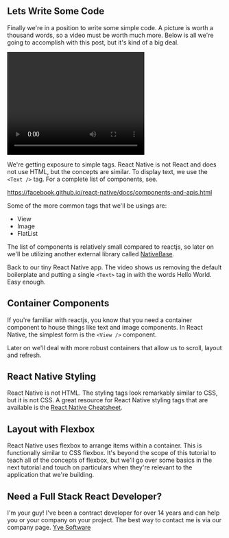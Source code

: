 ## Lets Write Some Code

Finally we're in a position to write some simple code. A picture is worth a thousand words, so a video must be worth much more. Below is all we're going to accomplish with this post, but it's kind of a big deal.

<video width="320" height="240" controls>
  <source src="videos/react-native-hello-world.mp4" type="video/mp4">
Your browser does not support the video tag.
</video>

We're getting exposure to simple tags. React Native is not React and does not use HTML, but the concepts are similar. To display text, we use the `<Text />` tag. For a complete list of components, see.

https://facebook.github.io/react-native/docs/components-and-apis.html

Some of the more common tags that we'll be usings are:

* View
* Image
* FlatList

The list of components is relatively small compared to reactjs, so later on we'll be utilizing another external library called <a href="https://nativebase.io/" target="_blank">NativeBase</a>.

Back to our tiny React Native app. The video shows us removing the default boilerplate and putting a single `<Text>` tag in with the words Hello World. Easy enough.

## Container Components

If you're familiar with reactjs, you know that you need a container component to house things like text and image components. In React Native, the simplest form is the `<View />` component.

Later on we'll deal with more robust containers that allow us to scroll, layout and refresh.

## React Native Styling

React Native is not HTML. The styling tags look remarkably similar to CSS, but it is not CSS. A great resource for React Native styling tags that are available is the <a href="https://github.com/vhpoet/react-native-styling-cheat-sheet" target="_blank">React Native Cheatsheet</a>.

## Layout with Flexbox

React Native uses flexbox to arrange items within a container. This is functionally similar to CSS flexbox. It's beyond the scope of this tutorial to teach all of the concepts of flexbox, but we'll go over some basics in the next tutorial and touch on particulars when they're relevant to the application that we're building.

## Need a Full Stack React Developer?

I'm your guy! I've been a contract developer for over 14 years and can help you or your company on your project. The best way to contact me is via our company page. [Yye Software](https://www.yyesoftware.com)
